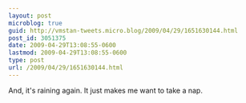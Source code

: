 ```yaml
---
layout: post
microblog: true
guid: http://vmstan-tweets.micro.blog/2009/04/29/1651630144.html
post_id: 3051375
date: 2009-04-29T13:08:55-0600
lastmod: 2009-04-29T13:08:55-0600
type: post
url: /2009/04/29/1651630144.html
---
```

And, it's raining again. It just makes me want to take a nap.
